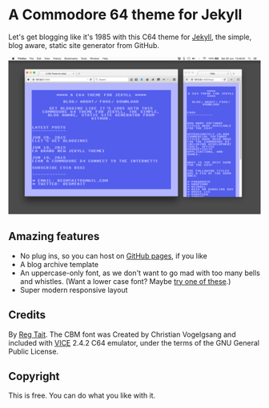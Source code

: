 # A Commodore 64 theme for Jekyll

Let's get blogging like it's 1985 with this C64 theme for [Jekyll](http://jekyllrb.com), the simple, blog aware, static site generator from GitHub.

![Screenshot of C64 theme for Jeykll](images/screenshot-duo.png)

## Amazing features

* No plug ins, so you can host on [GitHub pages](https://pages.github.com/), if you like
* A blog archive template
* An uppercase-only font, as we don't want to go mad with too many bells and whistles. (Want a lower case font? Maybe [try one of these](http://style64.org/c64-truetype).)
* Super modern responsive layout

## Credits

By [Reg Tait](http://regmtait.co.uk). The CBM font was Created by Christian Vogelgsang and included with [VICE](http://sourceforge.net/projects/vice-emu/) 2.4.2 C64 emulator, under the terms of the GNU General Public License.

## Copyright

This is free. You can do what you like with it.